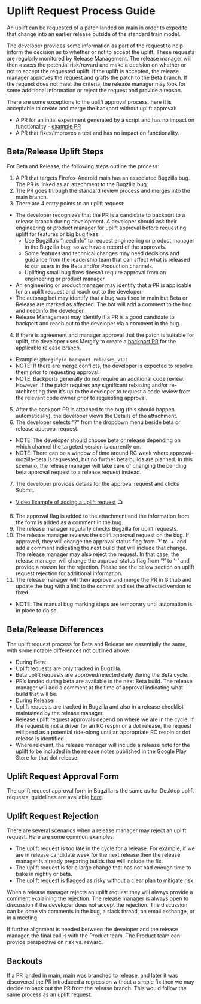 # Uplift Request Process Guide

An uplift can be requested of a patch landed on main in order to expedite that change into an earlier release outside of the standard train model.

The developer provides some information as part of the request to help inform the decision as to whether or not to accept the uplift. These requests are regularly monitored by Release Management. The release manager will then assess the potential risk/reward and make a decision on whether or not to accept the requested uplift. If the uplift is accepted, the release manager approves the request and grafts the patch to the Beta branch. If the request does not meet the criteria, the release manager may look for some additional information or reject the request and provide a reason.

There are some exceptions to the uplift approval process, here it is acceptable to create and merge the backport without uplift approval:
- A PR for an intial experiment generated by a script and has no impact on functionality - [example PR](https://github.com/mozilla-mobile/firefox-android/pull/1265)
- A PR that fixes/improves a test and has no impact on functionality.

## Beta/Release Uplift Steps

For Beta and Release, the following steps outline the process:
1. A PR that targets Firefox-Android main has an associated Bugzilla bug. The PR is linked as an attachment to the Bugzilla bug.
2. The PR goes through the standard review process and merges into the main branch.
3. There are 4 entry points to an uplift request:
- The developer recognizes that the PR is a candidate to backport to a release branch during development. A developer should ask their engineering or product manager for uplift approval before requesting uplift for features or big bug fixes.
    - Use Bugzilla’s “needinfo” to request engineering or product manager in the Bugzilla bug, so we have a record of the approvals.
    - Some features and technical changes may need decisions and guidance from the leadership team that can affect what is released to our users in the Beta and/or Production channels.
    - Uplifting small bug fixes doesn’t require approval from an engineering or product manager.
- An engineering or product manager may identify that a PR is applicable for an uplift request and reach out to the developer.
- The autonag bot may identify that a bug was fixed in main but Beta or Release are marked as affected. The bot will add a comment to the bug and needinfo the developer.
- Release Management may identify if a PR is a good candidate to backport and reach out to the developer via a comment in the bug.
4. If there is agreement and manager approval that the patch is suitable for uplift, the developer uses Mergify to create a [backport PR](https://docs.mergify.com/actions/backport/) for the applicable release branch.
- Example: `@Mergifyio backport releases_v111`
- NOTE: If there are merge conflicts, the developer is expected to resolve them prior to requesting approval.
- NOTE: Backports generally do not require an additional code review. However, if the patch requires any significant rebasing and/or re-architecting then it’s up to the developer to request a code review from the relevant code owner prior to requesting approval.
5. After the backport PR is attached to the bug (this should happen automatically), the developer views the Details of the attachment.
6. The developer selects “?” from the dropdown menu beside beta or release approval request.
- NOTE: The developer should choose beta or release depending on which channel the targeted version is currently on.
- NOTE: There can be a window of time around RC week where approval-mozilla-beta is requested, but no further beta builds are planned. In this scenario, the release manager will take care of changing the pending beta approval request to a release request instead.
7. The developer provides details for the approval request and clicks Submit.
- [Video Example of adding a uplift request](https://video.chevrel.org/demos/upliftRequestForm.mp4]) 📺
8. The approval flag is added to the attachment and the information from the form is added as a comment in the bug.
9. The release manager regularly checks Bugzilla for uplift requests.
10. The release manager reviews the uplift approval request on the bug. If approved, they will change the approval status flag from ‘?’ to ‘+’ and add a comment indicating the next build that will include that change.
The release manager may also reject the request. In that case, the release manager will change the approval status flag from ‘?’ to ‘-’ and provide a reason for the rejection. Please see the below section on uplift request rejection for additional information.
11. The release manager will then approve and merge the PR in Github and update the bug with a link to the commit and set the affected version to fixed.
- NOTE: The manual bug marking steps are temporary until automation is in place to do so.

## Beta/Release Differences

The uplift request process for Beta and Release are essentially the same, with some notable differences not outlined above:
- During Beta:
 - Uplift requests are only tracked in Bugzilla.
 - Beta uplift requests are approved/rejected daily during the Beta cycle.
 - PR’s landed during beta are available in the next Beta build. The release manager will add a comment at the time of approval indicating what build that will be.
- During Release:
 - Uplift requests are tracked in Bugzilla and also in a release checklist maintained by the release manager.
 - Release uplift request approvals depend on where we are in the cycle. If the request is not a driver for an RC respin or a dot release, the request will pend as a potential ride-along until an appropriate RC respin or dot release is identified.
 - Where relevant, the release manager will include a release note for the uplift to be included in the release notes published in the Google Play Store for that dot release.

## Uplift Request Approval Form

The uplift request approval form in Bugzilla is the same as for Desktop uplift requests, guidelines are available [here](https://wiki.mozilla.org/Release_Management/Uplift_rules#Guidelines_on_approval_comments_for_Beta_and_Release).

## Uplift Request Rejection

There are several scenarios when a release manager may reject an uplift request. Here are some common examples:
- The uplift request is too late in the cycle for a release. For example, if we are in release candidate week for the next release then the release manager is already preparing builds that will include the fix.
- The uplift request is for a large change that has not had enough time to bake in nightly or beta.
- The uplift request is flagged as risky without a clear plan to mitigate risk.

When a release manager rejects an uplift request they will always provide a comment explaining the rejection. The release manager is always open to discussion if the developer does not accept the rejection. The discussion can be done via comments in the bug, a slack thread, an email exchange, or in a meeting.

If further alignment is needed between the developer and the release manager, the final call is with the Product team. The Product team can provide perspective on risk vs. reward.

## Backouts

If a PR landed in main, main was branched to release, and later it was discovered the PR introduced a regression without a simple fix then we may decide to back out the PR from the release branch. This would follow the same process as an uplift request.
